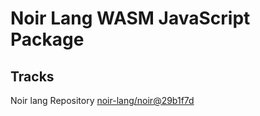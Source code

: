 # Noir Lang WASM JavaScript Package

## Tracks
Noir lang Repository [noir-lang/noir@29b1f7d](https://github.com/noir-lang/noir/tree/29b1f7df4d563849a62e64c533cb62932188135b)